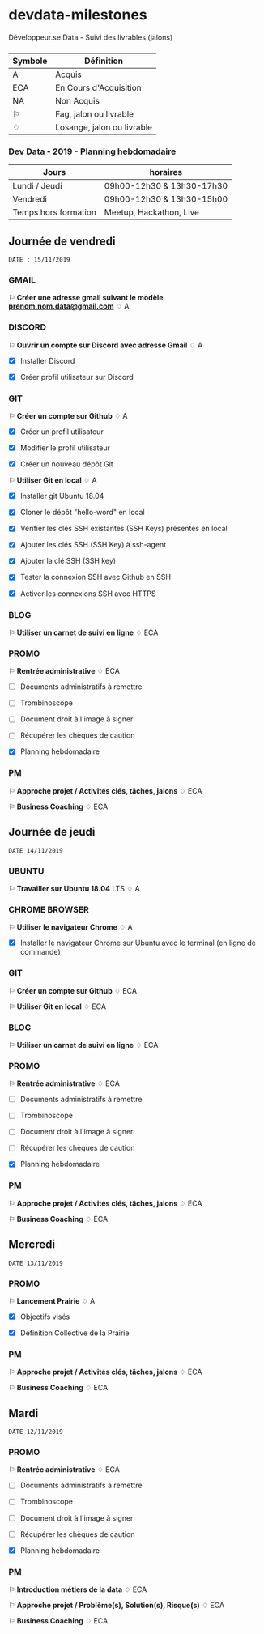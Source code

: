 # devdata-milestones
Développeur.se Data - Suivi des livrables (jalons)

### 
Symbole | Définition
------------ | -------------
A | Acquis
ECA | En Cours d'Acquisition
NA | Non Acquis
⚐ | Fag, jalon ou livrable
♢ | Losange, jalon ou livrable

### Dev Data - 2019 - Planning hebdomadaire
Jours | horaires
------------ | -------------
Lundi / Jeudi | 09h00-12h30 & 13h30-17h30
Vendredi |09h00-12h30 & 13h30-15h00
Temps hors formation | Meetup, Hackathon, Live


## Journée de vendredi 
```
DATE : 15/11/2019
```


### GMAIL

⚐ **Créer une adresse gmail suivant le modèle prenom.nom.data@gmail.com** ♢ A


### DISCORD

⚐ **Ouvrir un compte sur Discord avec adresse Gmail** ♢ A

- [x] Installer Discord 

- [x] Créer profil utilisateur sur Discord


### GIT

⚐ **Créer un compte sur Github** ♢ A

- [x] Créer un profil utilisateur 

- [x] Modifier le profil utilisateur 

- [x] Créer un nouveau dépôt Git


⚐ **Utiliser Git en local** ♢ A

- [x] Installer git Ubuntu 18.04 

- [x] Cloner le dépôt "hello-word" en local

- [x] Vérifier les clés SSH existantes (SSH Keys) présentes en local 

- [x] Ajouter les clés SSH (SSH Key) à ssh-agent 

- [x] Ajouter la clé SSH (SSH key) 

- [x] Tester la connexion SSH avec Github en SSH 

- [x] Activer les connexions SSH avec HTTPS
 

### BLOG

⚐ **Utiliser un carnet de suivi en ligne** ♢ ECA

### PROMO 

⚐ **Rentrée administrative** ♢ ECA
- [ ] Documents administratifs à remettre 

- [ ] Trombinoscope 

- [ ] Document droit à l'image à signer

- [ ] Récupérer les chèques de caution

- [x] Planning hebdomadaire

### PM
⚐ **Approche projet / Activités clés, tâches, jalons** ♢ ECA

⚐ **Business Coaching** ♢ ECA

## Journée de jeudi 
```
DATE 14/11/2019
```
### UBUNTU 

⚐ **Travailler sur Ubuntu 18.04** LTS ♢ A


### CHROME BROWSER

⚐ **Utiliser le navigateur Chrome** ♢ A

- [x] Installer le navigateur Chrome sur Ubuntu avec le terminal (en ligne de commande)


### GIT

⚐ **Créer un compte sur Github** ♢ ECA

⚐ **Utiliser Git en local** ♢ ECA


### BLOG

⚐ **Utiliser un carnet de suivi en ligne** ♢ ECA

### PROMO 

⚐ **Rentrée administrative** ♢ ECA
- [ ] Documents administratifs à remettre 

- [ ] Trombinoscope 

- [ ] Document droit à l'image à signer

- [ ] Récupérer les chèques de caution

- [x] Planning hebdomadaire

### PM
⚐ **Approche projet / Activités clés, tâches, jalons** ♢ ECA

⚐ **Business Coaching** ♢ ECA

## Mercredi 
```
DATE 13/11/2019
```
### PROMO 

⚐ **Lancement Prairie** ♢ A
- [x] Objectifs visés

- [x] Définition Collective de la Prairie

### PM
⚐ **Approche projet / Activités clés, tâches, jalons** ♢ ECA

⚐ **Business Coaching** ♢ ECA

## Mardi 
```
DATE 12/11/2019
```
### PROMO 

⚐ **Rentrée administrative** ♢ ECA
- [ ] Documents administratifs à remettre 

- [ ] Trombinoscope 

- [ ] Document droit à l'image à signer

- [ ] Récupérer les chèques de caution

- [x] Planning hebdomadaire

### PM
⚐ **Introduction métiers de la data** ♢ ECA

⚐ **Approche projet / Problème(s), Solution(s), Risque(s)** ♢ ECA

⚐ **Business Coaching** ♢ ECA
<!--stackedit_data:
eyJwcm9wZXJ0aWVzIjoidGl0bGU6IGRldmRhdGEtbWlsZXN0b2
5lcy0xMS0yMDE5XG5hdXRob3I6IFNhbWJhIENpc3NlXG50YWdz
OiAnZGV2ZGF0YSwgbWlsZXN0b25lcydcbiIsImhpc3RvcnkiOl
stMTkxMDUyNDQ3MF19
-->